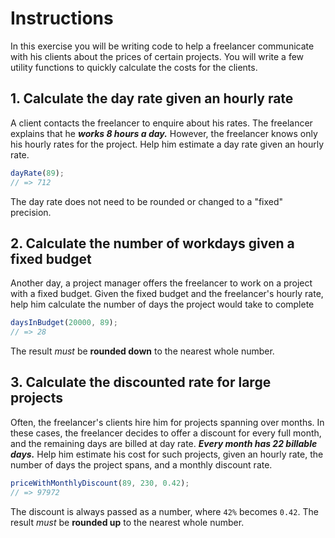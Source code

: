 # Instructions

In this exercise you will be writing code to help a freelancer communicate with his clients about the prices of certain projects. You will write a few utility functions to quickly calculate the costs for the clients.

## 1. Calculate the day rate given an hourly rate

A client contacts the freelancer to enquire about his rates.
The freelancer explains that he **_works 8 hours a day._**
However, the freelancer knows only his hourly rates for the project.
Help him estimate a day rate given an hourly rate.

```javascript
dayRate(89);
// => 712
```

The day rate does not need to be rounded or changed to a "fixed" precision.

## 2. Calculate the number of workdays given a fixed budget

Another day, a project manager offers the freelancer to work on a project with a fixed budget.
Given the fixed budget and the freelancer's hourly rate, help him calculate the number of days the project would take to complete

```javascript
daysInBudget(20000, 89);
// => 28
```

The result _must_ be **rounded down** to the nearest whole number.

## 3. Calculate the discounted rate for large projects

Often, the freelancer's clients hire him for projects spanning over months.
In these cases, the freelancer decides to offer a discount for every full month, and the remaining days are billed at day rate.
**_Every month has 22 billable days._**
Help him estimate his cost for such projects, given an hourly rate, the number of days the project spans, and a monthly discount rate.

```javascript
priceWithMonthlyDiscount(89, 230, 0.42);
// => 97972
```

The discount is always passed as a number, where `42%` becomes `0.42`. The result _must_ be **rounded up** to the nearest whole number.
